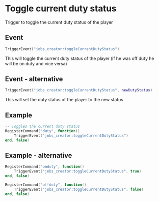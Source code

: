 # Toggle current duty status

Trigger to toggle the current duty status of the player

## Event
``` lua
TriggerEvent("jobs_creator:toggleCurrentDutyStatus")
```
This will toggle the current duty status of the player (if he was off duty he will be on duty and vice versa)


## Event - alternative
``` lua
TriggerEvent("jobs_creator:toggleCurrentDutyStatus", newDutyStatus)
```
This will set the duty status of the player to the new status

## Example
``` lua
-- Toggles the current duty status
RegisterCommand("duty", function()
    TriggerEvent("jobs_creator:toggleCurrentDutyStatus")
end, false)
```

## Example - alternative
``` lua
RegisterCommand("onduty", function()
    TriggerEvent("jobs_creator:toggleCurrentDutyStatus", true)
end, false)

RegisterCommand("offduty", function()
    TriggerEvent("jobs_creator:toggleCurrentDutyStatus", false)
end, false)
```